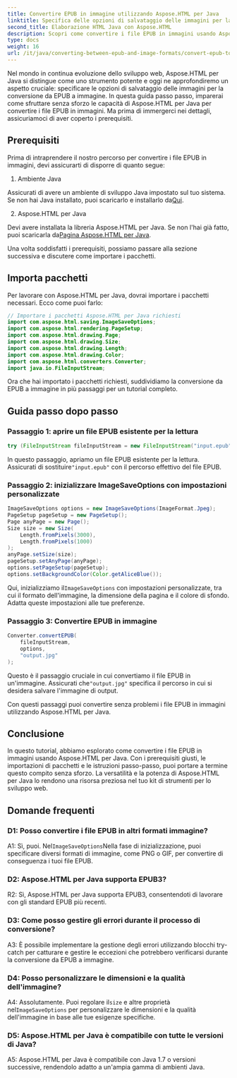 ```yaml
---
title: Convertire EPUB in immagine utilizzando Aspose.HTML per Java
linktitle: Specifica delle opzioni di salvataggio delle immagini per la conversione da EPUB a immagine
second_title: Elaborazione HTML Java con Aspose.HTML
description: Scopri come convertire i file EPUB in immagini usando Aspose.HTML per Java. Questa guida passo passo copre i prerequisiti, le importazioni di pacchetti e il processo di conversione.
type: docs
weight: 16
url: /it/java/converting-between-epub-and-image-formats/convert-epub-to-image-specify-image-save-options/
---
```

Nel mondo in continua evoluzione dello sviluppo web, Aspose.HTML per Java si distingue come uno strumento potente e oggi ne approfondiremo un aspetto cruciale: specificare le opzioni di salvataggio delle immagini per la conversione da EPUB a immagine. In questa guida passo passo, imparerai come sfruttare senza sforzo le capacità di Aspose.HTML per Java per convertire i file EPUB in immagini. Ma prima di immergerci nei dettagli, assicuriamoci di aver coperto i prerequisiti.

## Prerequisiti

Prima di intraprendere il nostro percorso per convertire i file EPUB in immagini, devi assicurarti di disporre di quanto segue:

1. Ambiente Java

 Assicurati di avere un ambiente di sviluppo Java impostato sul tuo sistema. Se non hai Java installato, puoi scaricarlo e installarlo da[Qui](https://www.java.com).

2. Aspose.HTML per Java

 Devi avere installata la libreria Aspose.HTML per Java. Se non l'hai già fatto, puoi scaricarla da[Pagina Aspose.HTML per Java](https://releases.aspose.com/html/java/).

Una volta soddisfatti i prerequisiti, possiamo passare alla sezione successiva e discutere come importare i pacchetti.

## Importa pacchetti

Per lavorare con Aspose.HTML per Java, dovrai importare i pacchetti necessari. Ecco come puoi farlo:

```java
// Importare i pacchetti Aspose.HTML per Java richiesti
import com.aspose.html.saving.ImageSaveOptions;
import com.aspose.html.rendering.PageSetup;
import com.aspose.html.drawing.Page;
import com.aspose.html.drawing.Size;
import com.aspose.html.drawing.Length;
import com.aspose.html.drawing.Color;
import com.aspose.html.converters.Converter;
import java.io.FileInputStream;
```

Ora che hai importato i pacchetti richiesti, suddividiamo la conversione da EPUB a immagine in più passaggi per un tutorial completo.

## Guida passo dopo passo

### Passaggio 1: aprire un file EPUB esistente per la lettura

```java
try (FileInputStream fileInputStream = new FileInputStream("input.epub")) {
```

In questo passaggio, apriamo un file EPUB esistente per la lettura. Assicurati di sostituire`"input.epub"` con il percorso effettivo del file EPUB.

### Passaggio 2: inizializzare ImageSaveOptions con impostazioni personalizzate

```java
ImageSaveOptions options = new ImageSaveOptions(ImageFormat.Jpeg);
PageSetup pageSetup = new PageSetup();
Page anyPage = new Page();
Size size = new Size(
    Length.fromPixels(3000),
    Length.fromPixels(1000)
);
anyPage.setSize(size);
pageSetup.setAnyPage(anyPage);
options.setPageSetup(pageSetup);
options.setBackgroundColor(Color.getAliceBlue());
```

 Qui, inizializziamo il`ImageSaveOptions` con impostazioni personalizzate, tra cui il formato dell'immagine, la dimensione della pagina e il colore di sfondo. Adatta queste impostazioni alle tue preferenze.

### Passaggio 3: Convertire EPUB in immagine

```java
Converter.convertEPUB(
    fileInputStream,
    options,
    "output.jpg"
);
```

 Questo è il passaggio cruciale in cui convertiamo il file EPUB in un'immagine. Assicurati che`"output.jpg"` specifica il percorso in cui si desidera salvare l'immagine di output.

Con questi passaggi puoi convertire senza problemi i file EPUB in immagini utilizzando Aspose.HTML per Java.

## Conclusione

In questo tutorial, abbiamo esplorato come convertire i file EPUB in immagini usando Aspose.HTML per Java. Con i prerequisiti giusti, le importazioni di pacchetti e le istruzioni passo-passo, puoi portare a termine questo compito senza sforzo. La versatilità e la potenza di Aspose.HTML per Java lo rendono una risorsa preziosa nel tuo kit di strumenti per lo sviluppo web.

## Domande frequenti

### D1: Posso convertire i file EPUB in altri formati immagine?

 A1: Sì, puoi. Nel`ImageSaveOptions`Nella fase di inizializzazione, puoi specificare diversi formati di immagine, come PNG o GIF, per convertire di conseguenza i tuoi file EPUB.

### D2: Aspose.HTML per Java supporta EPUB3?

R2: Sì, Aspose.HTML per Java supporta EPUB3, consentendoti di lavorare con gli standard EPUB più recenti.

### D3: Come posso gestire gli errori durante il processo di conversione?

A3: È possibile implementare la gestione degli errori utilizzando blocchi try-catch per catturare e gestire le eccezioni che potrebbero verificarsi durante la conversione da EPUB a immagine.

### D4: Posso personalizzare le dimensioni e la qualità dell'immagine?

 A4: Assolutamente. Puoi regolare il`size` e altre proprietà nel`ImageSaveOptions` per personalizzare le dimensioni e la qualità dell'immagine in base alle tue esigenze specifiche.

### D5: Aspose.HTML per Java è compatibile con tutte le versioni di Java?

A5: Aspose.HTML per Java è compatibile con Java 1.7 o versioni successive, rendendolo adatto a un'ampia gamma di ambienti Java.
